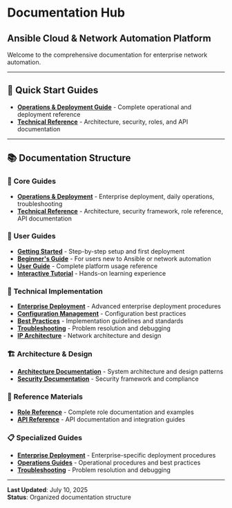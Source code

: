 # Documentation Hub
## Ansible Cloud & Network Automation Platform

Welcome to the comprehensive documentation for enterprise network automation.

---

## 🚀 Quick Start Guides

- **[Operations & Deployment Guide](OPERATIONS_DEPLOYMENT_GUIDE.md)** - Complete operational and deployment reference
- **[Technical Reference](TECHNICAL_REFERENCE.md)** - Architecture, security, roles, and API documentation

---

## 📚 Documentation Structure

### 🎯 **Core Guides**
- **[Operations & Deployment](OPERATIONS_DEPLOYMENT_GUIDE.md)** - Enterprise deployment, daily operations, troubleshooting
- **[Technical Reference](TECHNICAL_REFERENCE.md)** - Architecture, security framework, role reference, API documentation

### 👥 **User Guides**
- **[Getting Started](user-guides/getting-started.md)** - Step-by-step setup and first deployment
- **[Beginner's Guide](user-guides/beginners-guide.md)** - For users new to Ansible or network automation
- **[User Guide](user-guides/USER_GUIDE.md)** - Complete platform usage reference
- **[Interactive Tutorial](user-guides/interactive-tutorial.md)** - Hands-on learning experience

### 🔧 **Technical Implementation**
- **[Enterprise Deployment](technical/enterprise-deployment.md)** - Advanced enterprise deployment procedures
- **[Configuration Management](technical/configuration-management.md)** - Configuration best practices
- **[Best Practices](technical/best-practices.md)** - Implementation guidelines and standards
- **[Troubleshooting](technical/troubleshooting.md)** - Problem resolution and debugging
- **[IP Architecture](technical/ip_architecture.md)** - Network architecture and design

### 🏗️ **Architecture & Design**
- **[Architecture Documentation](architecture/)** - System architecture and design patterns
- **[Security Documentation](security/)** - Security framework and compliance

### 📖 **Reference Materials**
- **[Role Reference](reference/roles/)** - Complete role documentation and examples
- **[API Reference](reference/api/)** - API documentation and integration guides

### 📋 **Specialized Guides**
- **[Enterprise Deployment](guides/deployment/)** - Enterprise-specific deployment procedures
- **[Operations Guides](guides/operations/)** - Operational procedures and best practices
- **[Troubleshooting](guides/troubleshooting/)** - Problem resolution and debugging

---

**Last Updated**: July 10, 2025  
**Status**: Organized documentation structure